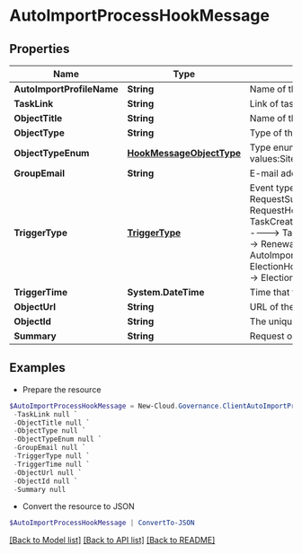 # AutoImportProcessHookMessage
## Properties

Name | Type | Description | Notes
------------ | ------------- | ------------- | -------------
**AutoImportProfileName** | **String** | Name of the import job | [optional] 
**TaskLink** | **String** | Link of task  &lt;sample&gt;abc&lt;/sample&gt; | [optional] 
**ObjectTitle** | **String** | Name of the workspace | [optional] 
**ObjectType** | **String** | Type of the workspace | [optional] 
**ObjectTypeEnum** | [**HookMessageObjectType**](HookMessageObjectType.md) | Type enum of the workspace, availabe values:SiteCollection,Group,Team,GuestUser,Yammer | [optional] 
**GroupEmail** | **String** | E-mail address of the workspace | [optional] 
**TriggerType** | [**TriggerType**](TriggerType.md) | Event type that being triggered, available values and corresponding messages:    RequestSubmitted,RequestCompleted,RequestCancelled ----&gt; RequestHookMessage  TaskCreated,TaskApproved,TaskRejected,ErrorTaskCreated,TaskRetried,TaskSkipped ----&gt; TaskHookMessage  RenewalSuccess RenewalException,RenewalOverdue ----&gt; RenewalTaskHookMessage  FullyAutoImportSuccess,ConfirmDetailSuccess ----&gt; AutoImportProcessHookMessage  ElectionCompleted,ElectionOverdue ---&gt; ElectionHookMessage  LifecycleInactiveTaskCreated,LifecycleLeaseTaskCreated ----&gt; ElectionOverdue | [optional] 
**TriggerTime** | **System.DateTime** | Time that the webhook is triggered | [optional] 
**ObjectUrl** | **String** | URL of the workspace | [optional] 
**ObjectId** | **String** | The unique ID of the workspace | [optional] 
**Summary** | **String** | Request or task summary | [optional] 

## Examples

- Prepare the resource
```powershell
$AutoImportProcessHookMessage = New-Cloud.Governance.ClientAutoImportProcessHookMessage  -AutoImportProfileName null `
 -TaskLink null `
 -ObjectTitle null `
 -ObjectType null `
 -ObjectTypeEnum null `
 -GroupEmail null `
 -TriggerType null `
 -TriggerTime null `
 -ObjectUrl null `
 -ObjectId null `
 -Summary null
```

- Convert the resource to JSON
```powershell
$AutoImportProcessHookMessage | ConvertTo-JSON
```

[[Back to Model list]](../README.md#documentation-for-models) [[Back to API list]](../README.md#documentation-for-api-endpoints) [[Back to README]](../README.md)

